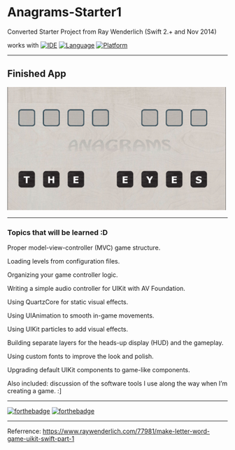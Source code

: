 # Anagrams-Starter1
Converted Starter Project from Ray Wenderlich (Swift 2.+ and Nov 2014)

works with
[![IDE](https://img.shields.io/badge/Xcode-9-blue.svg)](https://developer.apple.com/xcode/)
[![Language](https://img.shields.io/badge/swift-4-orange.svg)](https://swift.org)
[![Platform](https://img.shields.io/badge/platform-iOS%2011-green.svg)](https://developer.apple.com/ios/)

------

## Finished App
<img src="https://github.com/Yuweh/Anagrams-Starter1-Complete/blob/master/Anagram%20Starter%201%20Complete.png" width="500">

------

### Topics that will be learned :D 

Proper model-view-controller (MVC) game structure.

Loading levels from configuration files.

Organizing your game controller logic.

Writing a simple audio controller for UIKit with AV Foundation.

Using QuartzCore for static visual effects.

Using UIAnimation to smooth in-game movements.

Using UIKit particles to add visual effects.

Building separate layers for the heads-up display (HUD) and the gameplay.

Using custom fonts to improve the look and polish.

Upgrading default UIKit components to game-like components.

Also included: discussion of the software tools I use along the way when I’m creating a game. :]

------

[![forthebadge](http://forthebadge.com/images/badges/made-with-swift.svg)](http://forthebadge.com) [![forthebadge](http://forthebadge.com/images/badges/built-with-love.svg)](http://forthebadge.com)

-----

Referrence: https://www.raywenderlich.com/77981/make-letter-word-game-uikit-swift-part-1

